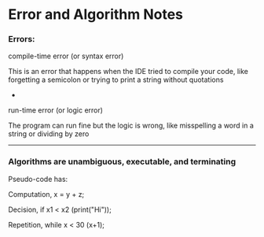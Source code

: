 # Error and Algorithm Notes

### Errors:

compile-time error (or syntax error)

This is an error that happens when the IDE tried to compile your code, like forgetting a semicolon or trying to print a string without quotations

-

run-time error (or logic error)

The program can run fine but the logic is wrong, like misspelling a word in a string or dividing by zero

***

### Algorithms are unambiguous, executable, and terminating

Pseudo-code has:

Computation, x = y + z;

Decision, if x1 < x2 (print("Hi"));

Repetition, while x < 30 (x+1);
